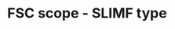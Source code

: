 ---
title: 'FSC scope - SLIMF type'
slug: 'fsc-fsc-scope---slimf-type'
description: 'Small or Low Intensity Managed Forests'
comment: 'select from control list'
required: False
vocabulary: 'vocabulary.txt'
module: 'Scope'
cluster: 'Fsc'
policy: 'Controlled value. Single select from control list.'
layout: 'fsc'
---